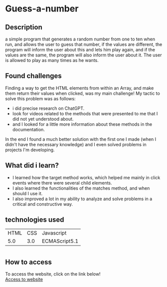 # Guess-a-number

## Description

 a simple program that generates a random number from one to ten when run, and allows the user to guess that number, if the values are different, the program will inform the user about this and lets him play again, and if the values are the same, the program will also inform the user about it. The user is allowed to play as many times as he wants.

 ## Found challenges

  Finding a way to get the HTML elements from within an Array, and make them return their values when clicked, was my main challenge! My tactic to solve this problem was as follows: 
  - i did precise research on ChatGPT.
  - look for videos related to the methods that were presented to me that I did not yet understood about.
  - and I looked for a little more information about these methods in the documentation.

 In the end I found a much better solution with the first one I made (when I didn't have the necessary knowledge) and I even solved problems in projects I'm developing.

 ## What did i learn?

  - I learned how the target method works, which helped me mainly in click events where there were several child elements.
  - I also learned the functionalities of the matches method, and when should I use it.
  - I also improved a lot in my ability to analyze and solve problems in a critical and constructive way.

## technologies used

<table>
  <tr>
    <td>HTML</td>
    <td>CSS</td>
    <td>Javascript</td>
  </tr>
  <tr>
    <td>5.0</td>
    <td>3.0</td>
    <td>ECMAScript5.1</td>
  </tr>
</table>

#

## How to access

To access the website, click on the link below! <br>
<a href="https://filipi-pinheiro.github.io/Guess-a-number/" target="_blank">Access to website</a>
